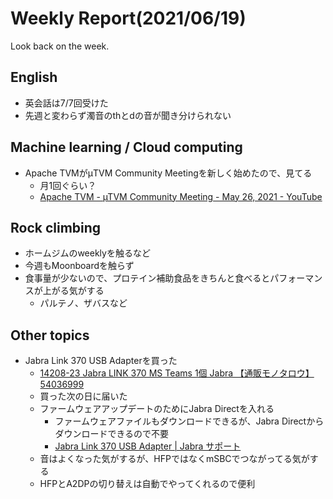 # Weekly Report(2021/06/19)


Look back on the week.

## English

- 英会話は7/7回受けた
- 先週と変わらず濁音のthとdの音が聞き分けられない

## Machine learning / Cloud computing

- Apache TVMがµTVM Community Meetingを新しく始めたので、見てる
    - 月1回ぐらい？
    - [Apache TVM - µTVM Community Meeting - May 26, 2021 - YouTube](https://www.youtube.com/watch?v=e4fBMDfBjpk)

## Rock climbing

- ホームジムのweeklyを触るなど
- 今週もMoonboardを触らず
- 食事量が少ないので、プロテイン補助食品をきちんと食べるとパフォーマンスが上がる気がする
    - パルテノ、ザバスなど

## Other topics

- Jabra Link 370 USB Adapterを買った
    - [14208-23 Jabra LINK 370 MS Teams 1個 Jabra 【通販モノタロウ】 54036999](https://www.monotaro.com/p/5403/6999/)
    - 買った次の日に届いた
    - ファームウェアアップデートのためにJabra Directを入れる
        - ファームウェアファイルもダウンロードできるが、Jabra Directからダウンロードできるので不要
        - [Jabra Link 370 USB Adapter | Jabra サポート](https://www.jabra.jp/supportpages/jabra-link-370#/#14208-08)
    - 音はよくなった気がするが、HFPではなくmSBCでつながってる気がする
    - HFPとA2DPの切り替えは自動でやってくれるので便利

